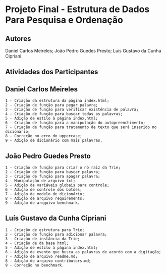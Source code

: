 Projeto Final - Estrutura de Dados Para Pesquisa e Ordenação
============================================================

Autores
-------

Daniel Carlos Meireles;
João Pedro Guedes Presto;
Luís Gustavo da Cunha Cipriani.


Atividades dos Participantes
----------------------------

Daniel Carlos Meireles
----------------------

	1 - Criação da estrutura da página index.html;
	2 - Criação de função para pegar palavra;
	3 - Criação de função para verificar existência de palavra;
	4 - Criação de função para buscar todas as palavras;
	5 - Adição de estilo à página index.html;
	6 - Criação de função para a manipulação do autopreenchimento;
	7 - Criação de função para tratamento de texto que será inserido no dicionário;
	8 - Correção no erro do uppercase;
	9 - Adição de dicionário com mais palavras.

João Pedro Guedes Presto
------------------------

	1 - Criação de função para criar o nó raiz da Trie;
	2 - Criação de função para buscar palavra;
	3 - Criação de função para apagar palavra;
	4 - Manipulação de arquivo txt;
	5 - Adição de variáveis globais para controle;
	6 - Adição de controle dos botões;
	7 - Adição de modelo de dicionário;
	8 - Adição de arquivo requirements;
	9 - Adição de arqquivo benchmark.

Luís Gustavo da Cunha Cipriani
------------------------------

	1 - Criação de estrutura para Trie;
	2 - Criação de função para adicionar palavra;
	3 - Criação de instância da Trie;
	4 - Criação de da base html;
	5 - Adição de estilo à página index.html;
	6 - Adição de evento que busca as palavras de acordo com a digitação;
	7 - Adição de arquivo readme.md;
	8 - Adição de arquivo contributors.md;
	9 - Correção no benchmark.